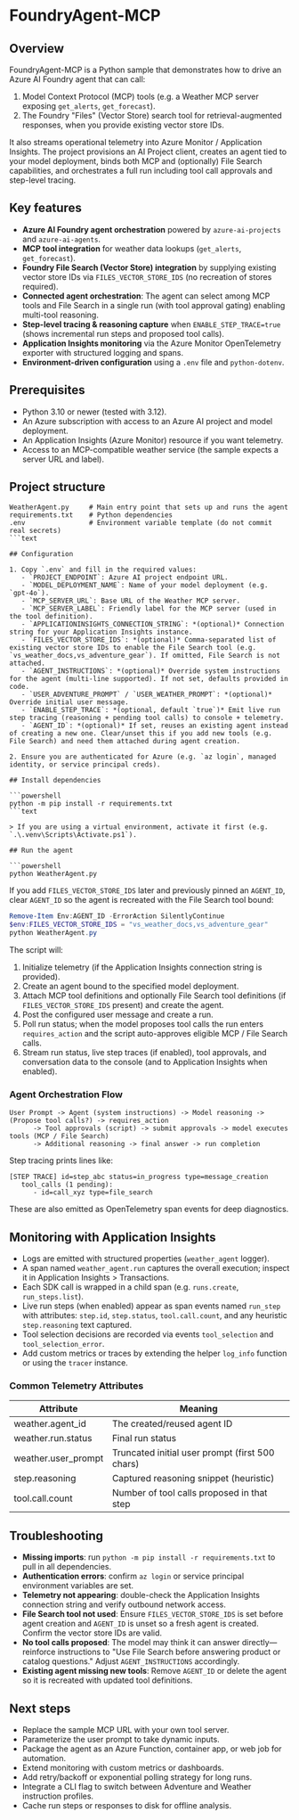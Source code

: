 # FoundryAgent-MCP

## Overview

FoundryAgent-MCP is a Python sample that demonstrates how to drive an Azure AI Foundry agent that can call:

1. Model Context Protocol (MCP) tools (e.g. a Weather MCP server exposing `get_alerts`, `get_forecast`).
2. The Foundry "Files" (Vector Store) search tool for retrieval-augmented responses, when you provide existing vector store IDs.

It also streams operational telemetry into Azure Monitor / Application Insights. The project provisions an AI Project client, creates an agent tied to your model deployment, binds both MCP and (optionally) File Search capabilities, and orchestrates a full run including tool call approvals and step-level tracing.

## Key features

- **Azure AI Foundry agent orchestration** powered by `azure-ai-projects` and `azure-ai-agents`.
- **MCP tool integration** for weather data lookups (`get_alerts`, `get_forecast`).
- **Foundry File Search (Vector Store) integration** by supplying existing vector store IDs via `FILES_VECTOR_STORE_IDS` (no recreation of stores required).
- **Connected agent orchestration**: The agent can select among MCP tools and File Search in a single run (with tool approval gating) enabling multi-tool reasoning.
- **Step-level tracing & reasoning capture** when `ENABLE_STEP_TRACE=true` (shows incremental run steps and proposed tool calls).
- **Application Insights monitoring** via the Azure Monitor OpenTelemetry exporter with structured logging and spans.
- **Environment-driven configuration** using a `.env` file and `python-dotenv`.

## Prerequisites

- Python 3.10 or newer (tested with 3.12).
- An Azure subscription with access to an Azure AI project and model deployment.
- An Application Insights (Azure Monitor) resource if you want telemetry.
- Access to an MCP-compatible weather service (the sample expects a server URL and label).

## Project structure

```text
WeatherAgent.py     # Main entry point that sets up and runs the agent
requirements.txt    # Python dependencies
.env                # Environment variable template (do not commit real secrets)
```text

## Configuration

1. Copy `.env` and fill in the required values:
   - `PROJECT_ENDPOINT`: Azure AI project endpoint URL.
   - `MODEL_DEPLOYMENT_NAME`: Name of your model deployment (e.g. `gpt-4o`).
   - `MCP_SERVER_URL`: Base URL of the Weather MCP server.
   - `MCP_SERVER_LABEL`: Friendly label for the MCP server (used in the tool definition).
   - `APPLICATIONINSIGHTS_CONNECTION_STRING`: *(optional)* Connection string for your Application Insights instance.
   - `FILES_VECTOR_STORE_IDS`: *(optional)* Comma-separated list of existing vector store IDs to enable the File Search tool (e.g. `vs_weather_docs,vs_adventure_gear`). If omitted, File Search is not attached.
   - `AGENT_INSTRUCTIONS`: *(optional)* Override system instructions for the agent (multi-line supported). If not set, defaults provided in code.
   - `USER_ADVENTURE_PROMPT` / `USER_WEATHER_PROMPT`: *(optional)* Override initial user message.
   - `ENABLE_STEP_TRACE`: *(optional, default `true`)* Emit live run step tracing (reasoning + pending tool calls) to console + telemetry.
   - `AGENT_ID`: *(optional)* If set, reuses an existing agent instead of creating a new one. Clear/unset this if you add new tools (e.g. File Search) and need them attached during agent creation.

2. Ensure you are authenticated for Azure (e.g. `az login`, managed identity, or service principal creds).

## Install dependencies

```powershell
python -m pip install -r requirements.txt
```text

> If you are using a virtual environment, activate it first (e.g. `.\.venv\Scripts\Activate.ps1`).

## Run the agent

```powershell
python WeatherAgent.py
```

If you add `FILES_VECTOR_STORE_IDS` later and previously pinned an `AGENT_ID`, clear `AGENT_ID` so the agent is recreated with the File Search tool bound:

```powershell
Remove-Item Env:AGENT_ID -ErrorAction SilentlyContinue
$env:FILES_VECTOR_STORE_IDS = "vs_weather_docs,vs_adventure_gear"
python WeatherAgent.py
```

The script will:

1. Initialize telemetry (if the Application Insights connection string is provided).
2. Create an agent bound to the specified model deployment.
3. Attach MCP tool definitions and optionally File Search tool definitions (if `FILES_VECTOR_STORE_IDS` present) and create the agent.
4. Post the configured user message and create a run.
5. Poll run status; when the model proposes tool calls the run enters `requires_action` and the script auto-approves eligible MCP / File Search calls.
6. Stream run status, live step traces (if enabled), tool approvals, and conversation data to the console (and to Application Insights when enabled).

### Agent Orchestration Flow

```
User Prompt -> Agent (system instructions) -> Model reasoning -> (Propose tool calls?) -> requires_action
      -> Tool approvals (script) -> submit approvals -> model executes tools (MCP / File Search)
      -> Additional reasoning -> final answer -> run completion
```

Step tracing prints lines like:

```
[STEP TRACE] id=step_abc status=in_progress type=message_creation
   tool_calls (1 pending):
      - id=call_xyz type=file_search
```

These are also emitted as OpenTelemetry span events for deep diagnostics.

## Monitoring with Application Insights

- Logs are emitted with structured properties (`weather_agent` logger).
- A span named `weather_agent.run` captures the overall execution; inspect it in Application Insights > Transactions.
- Each SDK call is wrapped in a child span (e.g. `runs.create`, `run_steps.list`).
- Live run steps (when enabled) appear as span events named `run_step` with attributes: `step.id`, `step.status`, `tool.call.count`, and any heuristic `step.reasoning` text captured.
- Tool selection decisions are recorded via events `tool_selection` and `tool_selection_error`.
- Add custom metrics or traces by extending the helper `log_info` function or using the `tracer` instance.

### Common Telemetry Attributes

| Attribute | Meaning |
|-----------|---------|
| weather.agent_id | The created/reused agent ID |
| weather.run.status | Final run status |
| weather.user_prompt | Truncated initial user prompt (first 500 chars) |
| step.reasoning | Captured reasoning snippet (heuristic) |
| tool.call.count | Number of tool calls proposed in that step |

## Troubleshooting

- **Missing imports**: run `python -m pip install -r requirements.txt` to pull in all dependencies.
- **Authentication errors**: confirm `az login` or service principal environment variables are set.
- **Telemetry not appearing**: double-check the Application Insights connection string and verify outbound network access.
- **File Search tool not used**: Ensure `FILES_VECTOR_STORE_IDS` is set before agent creation and `AGENT_ID` is unset so a fresh agent is created. Confirm the vector store IDs are valid.
- **No tool calls proposed**: The model may think it can answer directly—reinforce instructions to "Use File Search before answering product or catalog questions." Adjust `AGENT_INSTRUCTIONS` accordingly.
- **Existing agent missing new tools**: Remove `AGENT_ID` or delete the agent so it is recreated with updated tool definitions.

## Next steps

- Replace the sample MCP URL with your own tool server.
- Parameterize the user prompt to take dynamic inputs.
- Package the agent as an Azure Function, container app, or web job for automation.
- Extend monitoring with custom metrics or dashboards.
- Add retry/backoff or exponential polling strategy for long runs.
- Integrate a CLI flag to switch between Adventure and Weather instruction profiles.
- Cache run steps or responses to disk for offline analysis.
